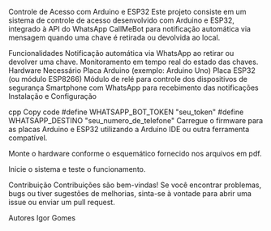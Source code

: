 Controle de Acesso com Arduino e ESP32
Este projeto consiste em um sistema de controle de acesso desenvolvido com Arduino e ESP32, integrado à API do WhatsApp CallMeBot para notificação automática via mensagem quando uma chave é retirada ou devolvida ao local.

Funcionalidades
Notificação automática via WhatsApp ao retirar ou devolver uma chave.
Monitoramento em tempo real do estado das chaves.
Hardware Necessário
Placa Arduino (exemplo: Arduino Uno)
Placa ESP32 (ou módulo ESP8266)
Módulo de relé para controle dos dispositivos de segurança
Smartphone com WhatsApp para recebimento das notificações
Instalação e Configuração

cpp
Copy code
#define WHATSAPP_BOT_TOKEN "seu_token"
#define WHATSAPP_DESTINO "seu_numero_de_telefone"
Carregue o firmware para as placas Arduino e ESP32 utilizando a Arduino IDE ou outra ferramenta compatível.

Monte o hardware conforme o esquemático fornecido nos arquivos em pdf.

Inicie o sistema e teste o funcionamento.

Contribuição
Contribuições são bem-vindas! Se você encontrar problemas, bugs ou tiver sugestões de melhorias, sinta-se à vontade para abrir uma issue ou enviar um pull request.

Autores
Igor Gomes